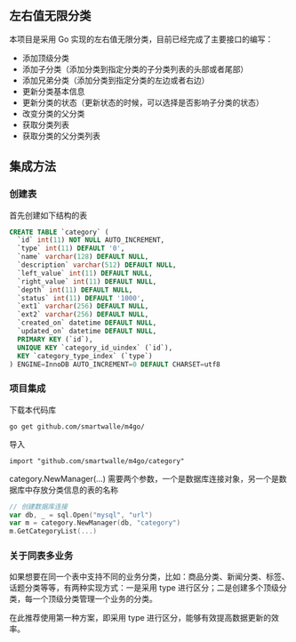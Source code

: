 ## 左右值无限分类

本项目是采用 Go 实现的左右值无限分类，目前已经完成了主要接口的编写：

* 添加顶级分类
* 添加子分类（添加分类到指定分类的子分类列表的头部或者尾部）
* 添加兄弟分类（添加分类到指定分类的左边或者右边）
* 更新分类基本信息
* 更新分类的状态（更新状态的时候，可以选择是否影响子分类的状态）
* 改变分类的父分类
* 获取分类列表
* 获取分类的父分类列表

## 集成方法

### 创建表

首先创建如下结构的表

```sql
CREATE TABLE `category` (
  `id` int(11) NOT NULL AUTO_INCREMENT,
  `type` int(11) DEFAULT '0',
  `name` varchar(128) DEFAULT NULL,
  `description` varchar(512) DEFAULT NULL,
  `left_value` int(11) DEFAULT NULL,
  `right_value` int(11) DEFAULT NULL,
  `depth` int(11) DEFAULT NULL,
  `status` int(11) DEFAULT '1000',
  `ext1` varchar(256) DEFAULT NULL,
  `ext2` varchar(256) DEFAULT NULL,
  `created_on` datetime DEFAULT NULL,
  `updated_on` datetime DEFAULT NULL,
  PRIMARY KEY (`id`),
  UNIQUE KEY `category_id_uindex` (`id`),
  KEY `category_type_index` (`type`)
) ENGINE=InnoDB AUTO_INCREMENT=0 DEFAULT CHARSET=utf8

```

### 项目集成

下载本代码库

```
go get github.com/smartwalle/m4go/
```

导入

```
import "github.com/smartwalle/m4go/category"
```

category.NewManager(...) 需要两个参数，一个是数据库连接对象，另一个是数据库中存放分类信息的表的名称

```go
// 创建数据库连接
var db, _ = sql.Open("mysql", "url")
var m = category.NewManager(db, "category")
m.GetCategoryList(...)
```

### 关于同表多业务

如果想要在同一个表中支持不同的业务分类，比如：商品分类、新闻分类、标签、话题分类等等，有两种实现方式：一是采用 type 进行区分；二是创建多个顶级分类，每一个顶级分类管理一个业务的分类。

在此推荐使用第一种方案，即采用 type 进行区分，能够有效提高数据更新的效率。